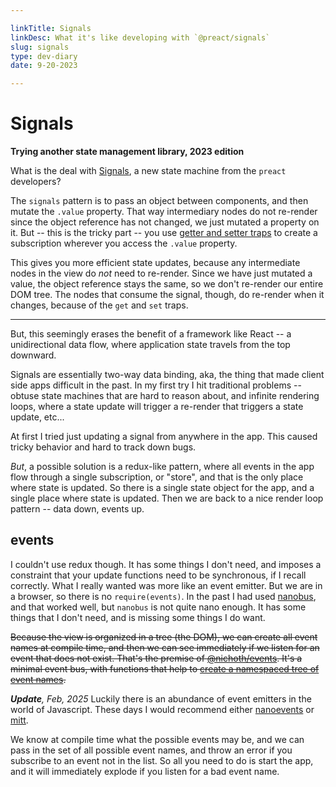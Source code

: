```yaml
---

linkTitle: Signals
linkDesc: What it's like developing with `@preact/signals`
slug: signals
type: dev-diary
date: 9-20-2023

---
```


# Signals

__Trying another state management library, 2023 edition__

What is the deal with [Signals](https://preactjs.com/blog/introducing-signals/), a new state machine from the `preact` developers?

The `signals` pattern is to pass an object between components, and then mutate the `.value` property. That way intermediary nodes do not re-render since the object reference has not changed, we just mutated a property on it. But -- this is the tricky part -- you use [getter and setter traps](https://developer.mozilla.org/en-US/docs/Web/JavaScript/Reference/Global_Objects/Proxy#terminology) to create a subscription wherever you access the `.value` property.

This gives you more efficient state updates, because any intermediate nodes in the view do *not* need to re-render. Since we have just mutated a value, the object reference stays the same, so we don't re-render our entire DOM tree. The nodes that consume the signal, though, do re-render when it changes, because of the `get` and `set` traps.

-------

But, this seemingly erases the benefit of a framework like React -- a unidirectional data flow, where application state travels from the top downward.

Signals are essentially two-way data binding, aka, the thing that made client side apps difficult in the past. In my first try I hit traditional problems -- obtuse state machines that are hard to reason about, and infinite rendering loops, where a state update will trigger a re-render that triggers a state update, etc...

At first I tried just updating a signal from anywhere in the app. This caused tricky behavior and hard to track down bugs.

*But*, a possible solution is a redux-like pattern, where all events in the app flow through a single subscription, or "store", and that is the only place where state is updated. So there is a single state object for the app, and a single place where state is updated. Then we are back to a nice render loop pattern -- data down, events up.

## events
I couldn't use redux though. It has some things I don't need, and imposes a constraint that your update functions need to be synchronous, if I recall correctly. What I really wanted was more like an event emitter. But we are in a browser, so there is no `require(events)`. In the past I had used [nanobus](https://github.com/choojs/nanobus), and that worked well, but `nanobus` is not quite nano enough. It has some things that I don't need, and is missing some things I do want.

~~Because the view is organized in a tree (the DOM), we can create all event names at compile time, and then we can see immediately if we listen for an event that does not exist. That's the premise of [@nichoth/events](https://github.com/nichoth/events). It's a minimal event bus, with functions that help to [create a namespaced tree of event names](https://github.com/nichoth/events#create-namespaced-events).~~

_**Update**, Feb, 2025_
Luckily there is an abundance of event emitters in the world of Javascript.
These days I would recommend either [nanoevents](https://github.com/ai/nanoevents)
or [mitt](https://github.com/developit/mitt).

We know at compile time what the possible events may be, and we can pass in the set of all possible event names, and throw an error if you subscribe to an event not in the list. So all you need to do is start the app, and it will immediately explode if you listen for a bad event name.
